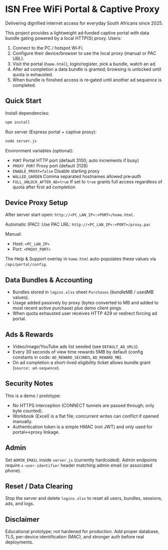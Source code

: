 # ISN Free WiFi Portal & Captive Proxy

Delivering dignified internet access for everyday South Africans since 2025.

This project provides a lightweight ad‑funded captive portal with data bundle gating powered by a local HTTP(S) proxy. Users:
1. Connect to the PC / hotspot Wi‑Fi.
2. Configure their device/browser to use the local proxy (manual or PAC URL).
3. Visit the portal (`home.html`), login/register, pick a bundle, watch an ad.
4. After ad completion a data bundle is granted; browsing is unlocked until quota is exhausted.
5. When bundle is finished access is re‑gated until another ad sequence is completed.

## Quick Start

Install dependencies:
```bash
npm install
```
Run server (Express portal + captive proxy):
```bash
node server.js
```
Environment variables (optional):
- `PORT` Portal HTTP port (default 3100; auto increments if busy)
- `PROXY_PORT` Proxy port (default 3128)
- `ENABLE_PROXY=false` Disable starting proxy
- `WALLED_GARDEN` Comma separated hostnames allowed pre‑auth
- `FULL_UNLOCK_AFTER_AD=true` If set to `true` grants full access regardless of quota after first ad completion

## Device Proxy Setup

After server start open: `http://<PC_LAN_IP>:<PORT>/home.html`.

Automatic (PAC):
Use PAC URL: `http://<PC_LAN_IP>:<PORT>/proxy.pac`

Manual:
- Host: `<PC_LAN_IP>`
- Port: `<PROXY_PORT>`

The Help & Support overlay in `home.html` auto-populates these values via `/api/portal/config`.

## Data Bundles & Accounting
- Bundles stored in `logins.xlsx` sheet `Purchases` (bundleMB / usedMB values).
- Usage added passively by proxy (bytes converted to MB and added to most recent active purchase) plus demo client pings.
- When quota exhausted user receives HTTP 429 or redirect forcing ad portal.

## Ads & Rewards
- Video/image/YouTube ads list seeded (see `DEFAULT_AD_URLS`).
- Every 30 seconds of view time rewards 5MB by default (config constants in code: `AD_REWARD_SECONDS`, `AD_REWARD_MB`).
- On ad completion a short-lived eligibility ticket allows bundle grant (`source: ad-sequence`).

## Security Notes
This is a demo / prototype:
- No HTTPS interception (CONNECT tunnels are passed through; only byte counted).
- Workbook (Excel) is a flat file; concurrent writes can conflict if opened manually.
- Authentication token is a simple HMAC (not JWT) and only used for portal<->proxy linkage.

## Admin
Set `ADMIN_EMAIL` inside `server.js` (currently hardcoded). Admin endpoints require `x-user-identifier` header matching admin email (or associated phone).

## Reset / Data Clearing
Stop the server and delete `logins.xlsx` to reset all users, bundles, sessions, ads, and logs.

## Disclaimer
Educational prototype; not hardened for production. Add proper database, TLS, per-device identification (MAC), and stronger auth before real deployments.
